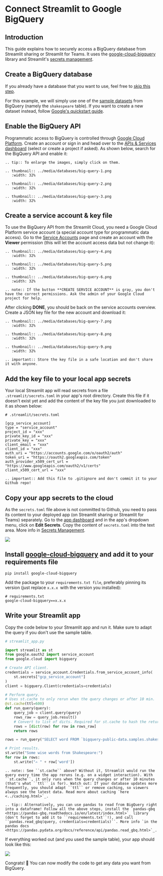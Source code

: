 # Connect Streamlit to Google BigQuery

## Introduction

This guide explains how to securely access a BigQuery database from Streamlit sharing or Streamlit for Teams. It uses the [google-cloud-bigquery](https://googleapis.dev/python/bigquery/latest/index.html) library and Streamlit's [secrets management](../deploy_streamlit_app.html#secrets-management).


## Create a BigQuery database

If you already have a database that you want to use, feel free to [skip this step](#enable-the-bigquery-api).

For this example, we will simply use one of the [sample datasets](https://cloud.google.com/bigquery/public-data#sample_tables) from BigQuery (namely the `shakespeare` table). If you want to create a new dataset instead, follow [Google's quickstart guide](https://cloud.google.com/bigquery/docs/quickstarts/quickstart-web-ui).

## Enable the BigQuery API

Programmatic access to BigQuery is controlled through [Google Cloud Platform](https://cloud.google.com). Create an account or sign in and head over to the [APIs & Services dashboard](https://console.cloud.google.com/apis/dashboard) (select or create a project if asked). As shown below, search for the BigQuery API and enable it:

```eval_rst
.. tip:: To enlarge the images, simply click on them.

.. thumbnail:: ../media/databases/big-query-1.png
   :width: 32%

.. thumbnail:: ../media/databases/big-query-2.png
   :width: 32%

.. thumbnail:: ../media/databases/big-query-3.png
   :width: 32%
```

## Create a service account & key file

To use the BigQuery API from the Streamlit Cloud, you need a Google Cloud Platform service account (a special account type for programmatic data access). Go to the [Service Accounts](https://console.cloud.google.com/iam-admin/serviceaccounts) page and create an account with the **Viewer** permission (this will let the account access data but not change it):

```eval_rst
.. thumbnail:: ../media/databases/big-query-4.png
   :width: 32%

.. thumbnail:: ../media/databases/big-query-5.png
   :width: 32%

.. thumbnail:: ../media/databases/big-query-6.png
   :width: 32%

.. note:: If the button **CREATE SERVICE ACCOUNT** is gray, you don't have the correct permissions. Ask the admin of your Google Cloud project for help.
```

After clicking **DONE**, you should be back on the service accounts overview. Create a JSON key file for the new account and download it:

```eval_rst
.. thumbnail:: ../media/databases/big-query-7.png
   :width: 32%

.. thumbnail:: ../media/databases/big-query-8.png
   :width: 32%

.. thumbnail:: ../media/databases/big-query-9.png
   :width: 32%
```

```eval_rst
.. important:: Store the key file in a safe location and don't share it with anyone.
```

## Add the key file to your local app secrets

Your local Streamlit app will read secrets from a file `.streamlit/secrets.toml` in your app's root directory. Create this file if it doesn't exist yet and add the content of the key file you just downloaded to it as shown below:

```
# .streamlit/secrets.toml

[gcp_service_account]
type = "service_account"
project_id = "xxx"
private_key_id = "xxx"
private_key = "xxx"
client_email = "xxx"
client_id = "xxx"
auth_uri = "https://accounts.google.com/o/oauth2/auth"
token_uri = "https://oauth2.googleapis.com/token"
auth_provider_x509_cert_url = "https://www.googleapis.com/oauth2/v1/certs"
client_x509_cert_url = "xxx"
```

```eval_rst
.. important:: Add this file to .gitignore and don't commit it to your Github repo!
```

## Copy your app secrets to the cloud

As the `secrets.toml` file above is not committed to Github, you need to pass its content to your deployed app (on Streamlit sharing or Streamlit for Teams) separately. Go to the [app dashboard](https://share.streamlit.io/) and in the app's dropdown menu, click on **Edit Secrets**. Copy the content of `secrets.toml` into the text area. More info in [Secrets Management](../deploy_streamlit_app.html#secrets-management).

![](../media/databases/big-query-10.png)

## Install [google-cloud-bigquery](https://googleapis.dev/python/bigquery/latest/index.html) and add it to your requirements file

```
pip install google-cloud-bigquery
```

Add the package to your `requirements.txt file`, preferably pinning its version (just replace `x.x.x `with the version you installed):

```
# requirements.txt
google-cloud-bigquery==x.x.x
```

## Write your Streamlit app

Copy the code below to your Streamlit app and run it. Make sure to adapt the query if you don't use the sample table.

```python
# streamlit_app.py

import streamlit as st
from google.oauth2 import service_account
from google.cloud import bigquery

# Create API client.
credentials = service_account.Credentials.from_service_account_info(
    st.secrets["gcp_service_account"]
)
client = bigquery.Client(credentials=credentials)

# Perform query. 
# Uses st.cache to only rerun when the query changes or after 10 min.
@st.cache(ttl=600)
def run_query(query):
    query_job = client.query(query)
    rows_raw = query_job.result()
    # Convert to list of dicts. Required for st.cache to hash the return value.
    rows = [dict(row) for row in rows_raw]
    return rows

rows = run_query("SELECT word FROM `bigquery-public-data.samples.shakespeare` LIMIT 10")

# Print results.
st.write("Some wise words from Shakespeare:")
for row in rows:
    st.write("✍️ " + row['word'])
```

```eval_rst
.. note:: See ``st.cache`` above? Without it, Streamlit would run the query every time the app reruns (e.g. on a widget interaction). With ``st.cache``, it only runs when the query changes or after 10 minutes (that's what ``ttl`` is for). Watch out: If your database updates more frequently, you should adapt ``ttl`` or remove caching, so viewers always see the latest data. Read more about caching `here <../caching.html>`_. 

.. tip:: Alternatively, you can use pandas to read from BigQuery right into a dataframe! Follow all the above steps, install the `pandas-gbq <https://pandas-gbq.readthedocs.io/en/latest/index.html>`_ library (don't forget to add it to ``requirements.txt``!), and call ``pandas.read_gbq(query, credentials=credentials)``. More info `in the pandas docs <https://pandas.pydata.org/docs/reference/api/pandas.read_gbq.html>`_.
```

If everything worked out (and you used the sample table), your app should look like this:

![](../media/databases/big-query-11.png)

Congrats! 🎈 You can now modify the code to get any data you want from BigQuery. 